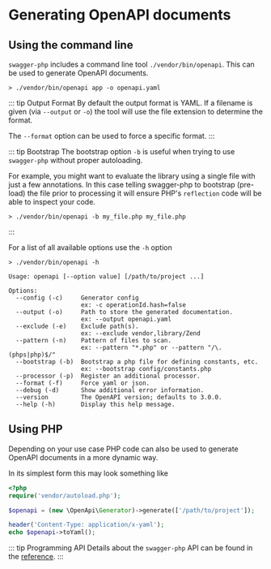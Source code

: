 # Generating OpenAPI documents

## Using the command line

`swagger-php` includes a command line tool `./vendor/bin/openapi`. This can be used to generate OpenAPI documents.

```shell
> ./vendor/bin/openapi app -o openapi.yaml
```

::: tip Output Format
By default the output format is YAML. If a filename is given (via `--output` or `-o`)
the tool will use the file extension to determine the format.

The `--format` option can be used to force a specific format.
:::

::: tip Bootstrap
The bootstrap option `-b` is useful when trying to use `swagger-php` without proper autoloading.

For example, you might want to evaluate the library using a single file with just a few annotations. In this case telling swagger-php to bootstrap (pre-load) the file prior to processing it will ensure PHP's `reflection` code will be able to inspect your code.

```shell
> ./vendor/bin/openapi -b my_file.php my_file.php
```
:::


For a list of all available options use the `-h` option

```shell
> ./vendor/bin/openapi -h

Usage: openapi [--option value] [/path/to/project ...]

Options:
  --config (-c)     Generator config
                    ex: -c operationId.hash=false
  --output (-o)     Path to store the generated documentation.
                    ex: --output openapi.yaml
  --exclude (-e)    Exclude path(s).
                    ex: --exclude vendor,library/Zend
  --pattern (-n)    Pattern of files to scan.
                    ex: --pattern "*.php" or --pattern "/\.(phps|php)$/"
  --bootstrap (-b)  Bootstrap a php file for defining constants, etc.
                    ex: --bootstrap config/constants.php
  --processor (-p)  Register an additional processor.
  --format (-f)     Force yaml or json.
  --debug (-d)      Show additional error information.
  --version         The OpenAPI version; defaults to 3.0.0.
  --help (-h)       Display this help message.
```

## Using PHP

Depending on your use case PHP code can also be used to generate OpenAPI documents in a more dynamic way.

In its simplest form this may look something like

```php
<?php
require('vendor/autoload.php');

$openapi = (new \OpenApi\Generator)->generate(['/path/to/project']);

header('Content-Type: application/x-yaml');
echo $openapi->toYaml();
```

::: tip Programming API
Details about the `swagger-php` API can be found in the [reference](../reference/index.md).
:::
